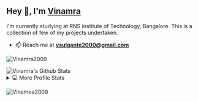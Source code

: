 <h2>Hey 👋, I'm <a href="https://www.linkedin.com/in/vinamra-sulgante-636505194/">Vinamra</a></h2>
<p>I'm currently studying at RNS institute of Technology, Bangalore. This is a collection of few of my projects undertaken.</p>

- 📫 Reach me at **vsulgante2000@gmail.com**

<p align="left"> <img src="https://komarev.com/ghpvc/?username=Vinamra2009&label=Profile%20views&color=0e75b6&style=flat" alt="Vinamra2009" /> </p>


<img alt="Vinamra's Github Stats" src="https://github-readme-stats.vercel.app/api?username=Vinamra2009&show_icons=true&count_private=true&theme=vue-dark&hide_border=true&bg_color=0D1117" />
<details> 
  <summary>💻 More Profile Stats</summary>
  <br/>
  &emsp;<img alt="Vinamra's Top Languages" src="https://github-readme-stats.vercel.app/api/top-langs/?username=Vinamra2009&langs_count=6&layout=compact&theme=vue-dark&hide_border=true&bg_color=0D1117" />
  <br/>
  <img alt="DenverCoder1's Activity Graph" src="https://activity-graph.herokuapp.com/graph?username=Vinamra2009&bg_color=0D1117&color=5BCDEC&line=5BCDEC&point=FFFFFF&hide_border=true" /> 
</details>
<p><img align="center" src="https://github-readme-streak-stats.herokuapp.com/?user=Vinamra2009&" alt="Vinamea2009" /></p>
